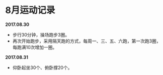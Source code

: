 # 8月运动记录
**2017.08.30**
- 步行30分钟，操场跑步3圈。
- 再次开始跑步，采用隔天跑的方式，每周一、三、五、六跑，第一次跑3圈，每跑满10次增加一圈。

**2017.08.31**
- 仰卧起坐30个、俯卧撑20个。
